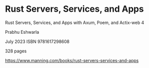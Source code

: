 # Rust Servers, Services, and Apps

Rust Servers, Services, and Apps with Axum, Poem, and Actix-web 4

Prabhu Eshwarla

July 2023  ISBN 9781617298608  

328 pages

https://www.manning.com/books/rust-servers-services-and-apps
